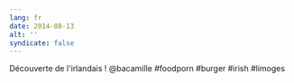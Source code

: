 ```yaml
---
lang: fr
date: 2014-08-13
alt: ''
syndicate: false
---
```


Découverte de l'irlandais ! @bacamille #foodporn #burger #irish #limoges
